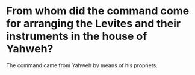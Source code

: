 # From whom did the command come for arranging the Levites and their instruments in the house of Yahweh?

The command came from Yahweh by means of his prophets. 